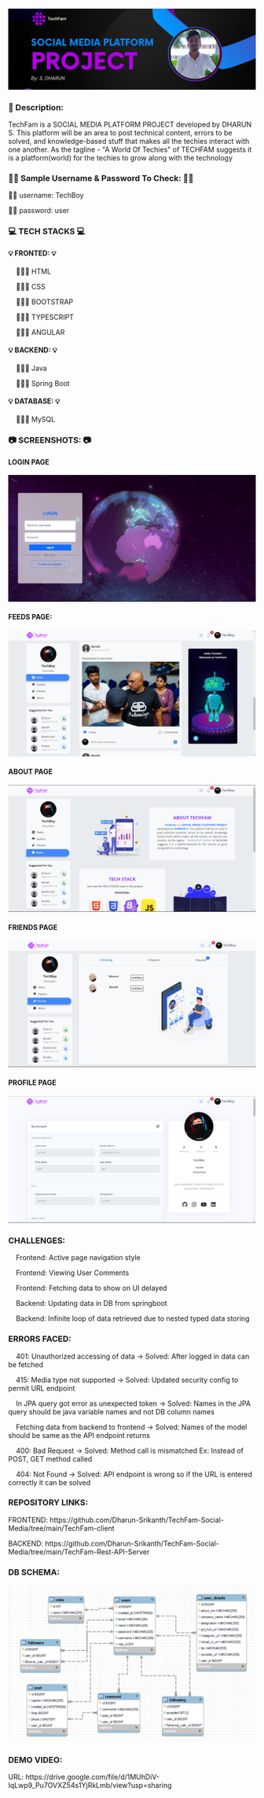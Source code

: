 <p align="center">
<img src="https://raw.githubusercontent.com/Dharun-Srikanth/TechFam-Social-Media/main/Github%20Banner.png" alt="my banner">
</p>

<h3>📢 Description:</h3>
<p>TechFam is a SOCIAL MEDIA PLATFORM PROJECT developed by DHARUN S. This platform will be an area to post technical content, errors to be solved, and knowledge-based stuff that makes all the techies interact with one another. As the tagline - "A World Of Techies" of TECHFAM suggests it is a platform(world) for the techies to grow along with the technology</p>

<h3>👦🏻 Sample Username & Password To Check: 👦🏻</h3>
<p>👦🏻 username: TechBoy</p>
<p>👦🏻 password: user</p>

<h3>💻 TECH STACKS 💻</h3>
<h4>💡 FRONTED: 💡</h4>
<p>&nbsp; &nbsp; 🧑🏻‍💻 HTML</p>
<p>&nbsp; &nbsp; 🧑🏻‍💻 CSS</p>
<p>&nbsp; &nbsp; 🧑🏻‍💻 BOOTSTRAP</p>
<p>&nbsp; &nbsp; 🧑🏻‍💻 TYPESCRIPT</p>
<p>&nbsp; &nbsp; 🧑🏻‍💻 ANGULAR</p>

<h4>💡 BACKEND: 💡</h4>
<p>&nbsp; &nbsp; 🧑🏻‍💻 Java</p>
<p>&nbsp; &nbsp; 🧑🏻‍💻 Spring Boot</p>

<h4>💡 DATABASE: 💡</h4>
<p>&nbsp; &nbsp; 🧑🏻‍💻 MySQL</p>

<h3>📷 SCREENSHOTS: 📷</h3>
<h4>LOGIN PAGE</h4>
<img src="https://raw.githubusercontent.com/Dharun-Srikanth/TechFam-Social-Media/main/Screenshots/Login.png" />
<h4>FEEDS PAGE:</h4>
<img src="https://raw.githubusercontent.com/Dharun-Srikanth/TechFam-Social-Media/main/Screenshots/Feeds.png" />
<h4>ABOUT PAGE</h4>
<img src="https://raw.githubusercontent.com/Dharun-Srikanth/TechFam-Social-Media/main/Screenshots/About.png" />
<h4>FRIENDS PAGE</h4>
<img src="https://raw.githubusercontent.com/Dharun-Srikanth/TechFam-Social-Media/main/Screenshots/Friends.png" />
<h4>PROFILE PAGE</h4>
<img src="https://raw.githubusercontent.com/Dharun-Srikanth/TechFam-Social-Media/main/Screenshots/Profile.png" />

<h3>CHALLENGES:</h3>
<p>&nbsp; &nbsp; Frontend: Active page navigation style</p>
<p>&nbsp; &nbsp; Frontend: Viewing User Comments</p>
<p>&nbsp; &nbsp; Frontend: Fetching data to show on UI delayed</p>
<p>&nbsp; &nbsp; Backend: Updating data in DB from springboot</p>
<p>&nbsp; &nbsp; Backend: Infinite loop of data retrieved due to nested typed data storing</p>

<h3>ERRORS FACED:</h3>
<p>&nbsp; &nbsp; 401: Unauthorized accessing of data -> Solved: After logged in data can be fetched</p>
<p>&nbsp; &nbsp; 415: Media type not supported -> Solved: Updated security config to permit URL endpoint</p>
<p>&nbsp; &nbsp; In JPA query got error as unexpected token -> Solved: Names in the JPA query should be java variable names and not DB column names</p>
<p>&nbsp; &nbsp; Fetching data from backend to frontend -> Solved: Names of the model should be same as the API endpoint returns</p>
<p>&nbsp; &nbsp; 400: Bad Request -> Solved: Method call is mismatched Ex: Instead of POST, GET method called</p>
<p>&nbsp; &nbsp; 404: Not Found -> Solved: API endpoint is wrong so if the URL is entered correctly it can be solved</p>

<h3>REPOSITORY LINKS:</h3>
<p>FRONTEND: https://github.com/Dharun-Srikanth/TechFam-Social-Media/tree/main/TechFam-client</p>
<p>BACKEND: https://github.com/Dharun-Srikanth/TechFam-Social-Media/tree/main/TechFam-Rest-API-Server </p>

<h3>DB SCHEMA:</h3>
<img src="https://raw.githubusercontent.com/Dharun-Srikanth/TechFam-Social-Media/main/Screenshots/schema.png" />


<h3>DEMO VIDEO:</h3>
<p>URL: https://drive.google.com/file/d/1MUhDiV-IqLwp9_Pu7OVXZ54s1YjRkLmb/view?usp=sharing</p>
